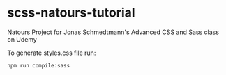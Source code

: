 # scss-natours-tutorial

Natours Project for Jonas Schmedtmann's Advanced CSS and Sass class on Udemy

To generate styles.css file run:
```
npm run compile:sass
```

